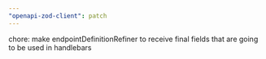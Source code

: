 ```yaml
---
"openapi-zod-client": patch
---
```


chore: make endpointDefinitionRefiner to receive final fields that are going to be used in handlebars
